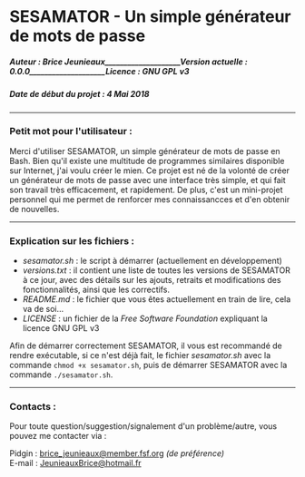 # SESAMATOR - Un simple générateur de mots de passe
##### Auteur : Brice Jeunieaux____________________Version actuelle : 0.0.0____________________Licence : GNU GPL v3
##### Date de début du projet : 4 Mai 2018

-----------------------------------------------------------------------------------------------
### Petit mot pour l'utilisateur :
Merci d'utiliser SESAMATOR, un simple générateur de mots de passe en Bash.
Bien qu'il existe une multitude de programmes similaires disponible sur Internet, j'ai voulu créer le mien.
Ce projet est né de la volonté de créer un générateur de mots de passe avec une interface très simple, et qui fait son travail très efficacement, et rapidement.
De plus, c'est un mini-projet personnel qui me permet de renforcer mes connaissancces et d'en obtenir de nouvelles.

-----------------------------------------------------------------------------------------------
### Explication sur les fichiers :
- _sesamator.sh_ : le script à démarrer (actuellement en développement)
- _versions.txt_ : il contient une liste de toutes les versions de SESAMATOR à ce jour, avec des détails sur les ajouts, retraits et modifications des fonctionnalités, ainsi que les correctifs.
- _README.md_ : le fichier que vous êtes actuellement en train de lire, cela va de soi...
- _LICENSE_ : un fichier de la _Free Software Foundation_ expliquant la licence GNU GPL v3

Afin de démarrer correctement SESAMATOR, il vous est recommandé de rendre exécutable, si ce n'est déjà fait, le fichier _sesamator.sh_ avec la commande `chmod +x sesamator.sh`, puis de démarrer SESAMATOR avec la commande `./sesamator.sh`.

-----------------------------------------------------------------------------------------------
### Contacts :
Pour toute question/suggestion/signalement d'un problème/autre, vous pouvez me contacter via :

Pidgin : brice_jeunieaux@member.fsf.org _(de préférence)_  
E-mail : JeunieauxBrice@hotmail.fr

